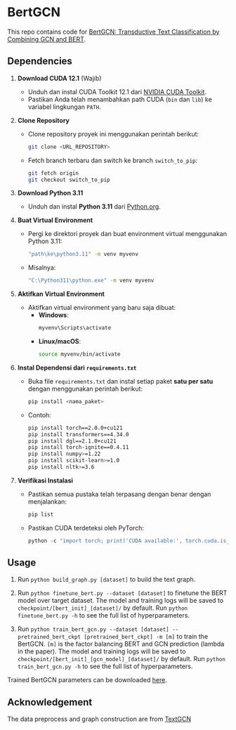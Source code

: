 # BertGCN
This repo contains code for [BertGCN: Transductive Text Classification by Combining GCN and BERT](https://arxiv.org/abs/2105.05727).

## Dependencies
1. **Download CUDA 12.1** (Wajib)
   - Unduh dan instal CUDA Toolkit 12.1 dari [NVIDIA CUDA Toolkit](https://developer.nvidia.com/cuda-toolkit-archive).
   - Pastikan Anda telah menambahkan path CUDA (`bin` dan `lib`) ke variabel lingkungan `PATH`.

2. **Clone Repository**
   - Clone repository proyek ini menggunakan perintah berikut:
     ```bash
     git clone <URL_REPOSITORY>
     ```
   - Fetch branch terbaru dan switch ke branch `switch_to_pip`:
     ```bash
     git fetch origin
     git checkout switch_to_pip
     ```

3. **Download Python 3.11**
   - Unduh dan instal **Python 3.11** dari [Python.org](https://www.python.org/downloads/).

4. **Buat Virtual Environment**
   - Pergi ke direktori proyek dan buat environment virtual menggunakan Python 3.11:
     ```bash
     "path\ke\python3.11" -m venv myvenv
     ```
   - Misalnya:
     ```bash
     "C:\Python311\python.exe" -m venv myvenv
     ```

5. **Aktifkan Virtual Environment**
   - Aktifkan virtual environment yang baru saja dibuat:
     - **Windows**:
       ```bash
       myvenv\Scripts\activate
       ```
     - **Linux/macOS**:
       ```bash
       source myvenv/bin/activate
       ```

6. **Instal Dependensi dari `requirements.txt`**
   - Buka file `requirements.txt` dan instal setiap paket **satu per satu** dengan menggunakan perintah berikut:
     ```bash
     pip install <nama_paket>
     ```
   - Contoh:
     ```bash
     pip install torch==2.0.0+cu121
     pip install transformers==4.34.0
     pip install dgl==2.1.0+cu121
     pip install torch-ignite==0.4.11
     pip install numpy>=1.22
     pip install scikit-learn>=1.0
     pip install nltk>=3.6
     ```

7. **Verifikasi Instalasi**
   - Pastikan semua pustaka telah terpasang dengan benar dengan menjalankan:
     ```bash
     pip list
     ```
   - Pastikan CUDA terdeteksi oleh PyTorch:
     ```python
     python -c "import torch; print('CUDA available:', torch.cuda.is_available())"
     ```

## Usage

1. Run `python build_graph.py [dataset]` to build the text graph.

2. Run `python finetune_bert.py --dataset [dataset]` 
to finetune the BERT model over target dataset. The model and training logs will be saved to `checkpoint/[bert_init]_[dataset]/` by default. 
Run `python finetune_bert.py -h` to see the full list of hyperparameters.

3. Run `python train_bert_gcn.py --dataset [dataset] --pretrained_bert_ckpt [pretrained_bert_ckpt] -m [m]`
to train the BertGCN. 
`[m]` is the factor balancing BERT and GCN prediction \(lambda in the paper\). 
The model and training logs will be saved to `checkpoint/[bert_init]_[gcn_model]_[dataset]/` by default. 
Run `python train_bert_gcn.py -h` to see the full list of hyperparameters.

Trained BertGCN parameters can be downloaded [here](https://drive.google.com/file/d/1YUl7q34S3pu8KH17yOI68tvcedkrQ39a).

## Acknowledgement

The data preprocess and graph construction are from [TextGCN](https://github.com/yao8839836/text_gcn)
